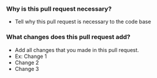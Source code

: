 ### Why is this pull request necessary?

- Tell why this pull request is necessary to the code base

### What changes does this pull request add?

- Add all changes that you made in this pull request.
- Ex: Change 1
- Change 2
- Change 3
